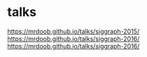 # talks

https://mrdoob.github.io/talks/siggraph-2015/  
https://mrdoob.github.io/talks/siggraph-2016/  
https://mrdoob.github.io/talks/siggraph-2016/

